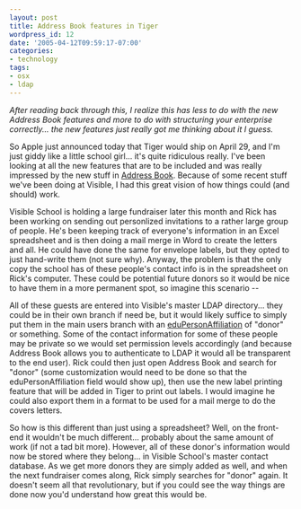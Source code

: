 ```yaml
---
layout: post
title: Address Book features in Tiger
wordpress_id: 12
date: '2005-04-12T09:59:17-07:00'
categories:
- technology
tags:
- osx
- ldap
---
```

*After reading back through this, I realize this has less to do with the new
Address Book features and more to do with structuring your enterprise
correctly...  the new features just really got me thinking about it
I guess.*

So Apple just announced today that Tiger would ship on April 29, and I'm just
giddy like a little school girl... it's quite ridiculous really.  I've been
looking at all the new features that are to be included and was really impressed
by the new stuff in [Address Book][].  Because of some recent stuff we've been
doing at Visible, I had this great vision of how things could (and should) work.

<!-- more -->

Visible School is holding a large fundraiser later this month and Rick has been
working on sending out personlized invitations to a rather large group of
people.  He's been keeping track of everyone's information in an Excel
spreadsheet and is then doing a mail merge in Word to create the letters and
all.  He could have done the same for envelope labels, but they opted to just
hand-write them (not sure why).  Anyway, the problem is that the only copy the
school has of these people's contact info is in the spreadsheet on Rick's
computer.  These could be potential future donors so it would be nice to have
them in a more permanent spot, so imagine this scenario --

All of these guests are entered into Visible's master LDAP directory... they
could be in their own branch if need be, but it would likely suffice to simply
put them in the main users branch with an [eduPersonAffiliation][] of "donor" or
something.  Some of the contact information for some of these people may be
private so we would set permission levels accordingly (and because Address Book
allows you to authenticate to LDAP it would all be transparent to the end user).
Rick could then just open Address Book and search for "donor" (some
customization would need to be done so that the eduPersonAffiliation field would
show up), then use the new label printing feature that will be added in Tiger to
print out labels.  I would imagine he could also export them in a format to be
used for a mail merge to do the covers letters.

So how is this different than just using a spreadsheet?  Well, on the front-end
it wouldn't be much different... probably about the same amount of work (if not
a tad bit more).  However, all of these donor's information would now be stored
where they belong... in Visible School's master contact database.  As we get
more donors they are simply added as well, and when the next fundraiser comes
along, Rick simply searches for "donor" again.  It doesn't seem all that
revolutionary, but if you could see the way things are done now you'd understand
how great this would be.

[address book]: http://www.apple.com/macosx/features/addressbook
[eduPersonAffiliation]: http://www.nmi-edit.org/eduPerson/draft-internet2-mace-dir-eduperson-00.html
